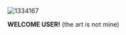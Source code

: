 ![1334167](https://github.com/malwux/malwux/assets/98716224/41f98b6c-87df-4461-8bc1-aa5487a1808f)

**WELCOME 
USER!**
            (the art is not mine)
